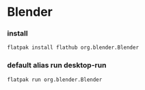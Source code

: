# Blender

### install
```sh
flatpak install flathub org.blender.Blender
```

### default alias run desktop-run
```sh
flatpak run org.blender.Blender
```
